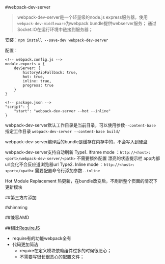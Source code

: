 #webpack-dev-server
> webpack-dev-server是一个轻量级的node.js express服务器，使用`webpack-dev-middleware`为webpack bundle提供webserver服务；
> 通过Socket.IO在运行环境中链接到服务器；

安装：`npm install --save-dev webpack-dev-server`

配置：
	
	<!-- webpack.config.js -->
	module.exports = {
		devServer: {
			historyAipFallback: true,
			hot: true,
			inline: true,
			progress: true
		}
	}

	<!-- package.json -->
	"script": {
		"start": "webpack-dev-server --hot --inline"
	}


webpack-dev-server默认工作目录是当前目录，可以使用参数`--content-base`指定工作目录
`webpack-dev-server --content-base build/`

webpack-dev-server编译后的bundle是缓存在内存中的，不会写入到硬盘

webpack-dev-server支持自动刷新
Type1. Iframe mode ：`http://<host>:<port>/webpack-dev-server/<path>`
	不需要额外配置
	漂亮的状态提示栏
	app内部url变化不会反应道浏览器url
Type2. Inline mode ：`http://<host>:<port>/<path>`
	需要配置命令行添加参数`--inline`

Hot Module Replacement
热更新，在bundle改变后，不刷新整个页面的情况下更新模块



##第三方库添加

#shimming


##兼容AMD


##[相比RequireJS](http://ourjs.com/detail/54963e2a8a34fa3204000013)
+ require有的功能webpack全有
+ 代码更加简洁
    * require在定义模块依赖组件过多的时候很恶心；
    * 不需要写很长很恶心的配置文件；